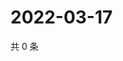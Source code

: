# 2022-03-17

共 0 条

<!-- BEGIN WEIBO -->
<!-- 最后更新时间 Thu Mar 17 2022 20:07:48 GMT+0800 (China Standard Time) -->

<!-- END WEIBO -->
